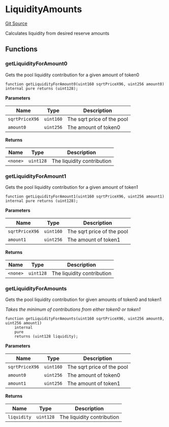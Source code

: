 # LiquidityAmounts
[Git Source](https://github.com/MarginalProtocol/v1-periphery/blob/6ce65434509972d6f67aeab3e318f9db63a09fe0/contracts/libraries/LiquidityAmounts.sol)

Calculates liquidity from desired reserve amounts


## Functions
### getLiquidityForAmount0

Gets the pool liquidity contribution for a given amount of token0


```solidity
function getLiquidityForAmount0(uint160 sqrtPriceX96, uint256 amount0) internal pure returns (uint128);
```
**Parameters**

|Name|Type|Description|
|----|----|-----------|
|`sqrtPriceX96`|`uint160`|The sqrt price of the pool|
|`amount0`|`uint256`|The amount of token0|

**Returns**

|Name|Type|Description|
|----|----|-----------|
|`<none>`|`uint128`|The liquidity contribution|


### getLiquidityForAmount1

Gets the pool liquidity contribution for a given amount of token1


```solidity
function getLiquidityForAmount1(uint160 sqrtPriceX96, uint256 amount1) internal pure returns (uint128);
```
**Parameters**

|Name|Type|Description|
|----|----|-----------|
|`sqrtPriceX96`|`uint160`|The sqrt price of the pool|
|`amount1`|`uint256`|The amount of token1|

**Returns**

|Name|Type|Description|
|----|----|-----------|
|`<none>`|`uint128`|The liquidity contribution|


### getLiquidityForAmounts

Gets the pool liquidity contribution for given amounts of token0 and token1

*Takes the minimum of contributions from either token0 or token1*


```solidity
function getLiquidityForAmounts(uint160 sqrtPriceX96, uint256 amount0, uint256 amount1)
    internal
    pure
    returns (uint128 liquidity);
```
**Parameters**

|Name|Type|Description|
|----|----|-----------|
|`sqrtPriceX96`|`uint160`|The sqrt price of the pool|
|`amount0`|`uint256`|The amount of token0|
|`amount1`|`uint256`|The amount of token1|

**Returns**

|Name|Type|Description|
|----|----|-----------|
|`liquidity`|`uint128`|The liquidity contribution|


